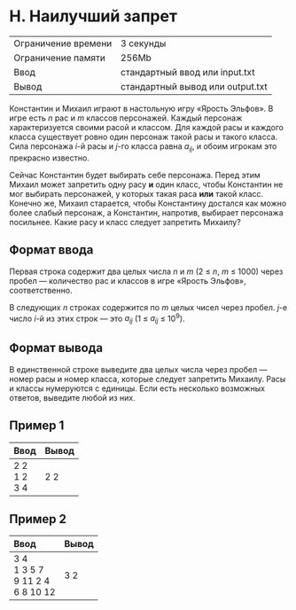 # H. Наилучший запрет
<table>
  <tr>
      <td>Ограничение времени</td>
      <td>3 секунды</td>
  </tr>
  <tr>
      <td>Ограничение памяти</td>
      <td>256Mb</td>
  </tr>
  <tr>
      <td>Ввод</td>
      <td>стандартный ввод или input.txt</td>
  </tr>
  <tr>
      <td>Вывод</td>
      <td>стандартный вывод или output.txt</td>
  </tr>
</table>

Константин и Михаил играют в настольную игру «Ярость Эльфов». В игре есть <i>n</i> рас и <i>m</i> классов персонажей. Каждый 
персонаж характеризуется своими расой и классом. Для каждой расы и каждого класса существует ровно один персонаж такой расы и 
такого класса. Сила персонажа <i>i</i>-й расы и <i>j</i>-го класса равна <i>a<sub>ij</sub></i>, и обоим игрокам это прекрасно 
известно.  

Сейчас Константин будет выбирать себе персонажа. Перед этим Михаил может запретить одну расу <b>и</b> один класс, чтобы 
Константин не мог выбирать персонажей, у которых такая раса <b>или</b> такой класс. Конечно же, Михаил старается, чтобы 
Константину достался как можно более слабый персонаж, а Константин, напротив, выбирает персонажа посильнее. Какие расу и 
класс следует запретить Михаилу?

## Формат ввода
Первая строка содержит два целых числа <i>n</i> и <i>m</i> (2 ≤ <i>n</i>, <i>m</i> ≤ 1000) через пробел — количество рас и 
классов в игре «Ярость Эльфов», соответственно.

В следующих <i>n</i> строках содержится по <i>m</i> целых чисел через пробел. <i>j</i>-е число <i>i</i>-й из этих строк — это
<i>a<sub>ij</sub></i> (1 ≤ <i>a<sub>ij</sub></i> ≤ 10<sup>9</sup>).

## Формат вывода
В единственной строке выведите два целых числа через пробел — номер расы и номер класса, которые следует запретить Михаилу. 
Расы и классы нумеруются с единицы. Если есть несколько возможных ответов, выведите любой из них.

## Пример 1
| Ввод                | Вывод |
|:--------------------|:------|
| 2 2</br>1 2</br>3 4 | 2 2   |

## Пример 2
| Ввод                                       | Вывод |
|:-------------------------------------------|:------|
| 3 4</br>1 3 5 7</br>9 11 2 4</br>6 8 10 12 | 3 2   |
